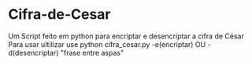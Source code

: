 # Cifra-de-Cesar
Um Script feito em python para encriptar e desencriptar a cifra de César
Para usar ultilizar use
python cifra_cesar.py -e(encriptar) OU -d(desencriptar) "frase entre aspas"
